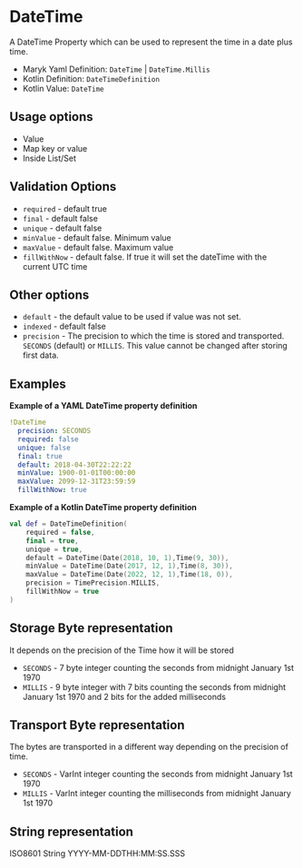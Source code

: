 # DateTime
A DateTime Property which can be used to represent the time in a date plus time.

- Maryk Yaml Definition: `DateTime` | `DateTime.Millis` 
- Kotlin Definition: `DateTimeDefinition`
- Kotlin Value: `DateTime`

## Usage options
- Value
- Map key or value
- Inside List/Set

## Validation Options
- `required` - default true
- `final` - default false
- `unique` - default false
- `minValue` - default false. Minimum value
- `maxValue` - default false. Maximum value
- `fillWithNow` - default false. If true it will set the dateTime with the current UTC time

## Other options
- `default` - the default value to be used if value was not set.
- `indexed` - default false
- `precision` - The precision to which the time is stored and transported. 
  `SECONDS` (default) or `MILLIS`. This value cannot be changed after storing first data.

## Examples

**Example of a YAML DateTime property definition**
```yaml
!DateTime
  precision: SECONDS
  required: false
  unique: false
  final: true
  default: 2018-04-30T22:22:22
  minValue: 1900-01-01T00:00:00
  maxValue: 2099-12-31T23:59:59
  fillWithNow: true
```

**Example of a Kotlin DateTime property definition**
```kotlin
val def = DateTimeDefinition(
    required = false,
    final = true,
    unique = true,
    default = DateTime(Date(2018, 10, 1),Time(9, 30)),
    minValue = DateTime(Date(2017, 12, 1),Time(8, 30)),
    maxValue = DateTime(Date(2022, 12, 1),Time(18, 0)),
    precision = TimePrecision.MILLIS,
    fillWithNow = true
)
```

## Storage Byte representation
It depends on the precision of the Time how it will be stored

- `SECONDS` - 7 byte integer counting the seconds from midnight January 1st 1970
- `MILLIS` - 9 byte integer with 7 bits counting the seconds from midnight January 1st 1970 
and 2 bits for the added milliseconds

## Transport Byte representation
The bytes are transported in a different way depending on the precision of time.

- `SECONDS` - VarInt integer counting the seconds from midnight January 1st 1970
- `MILLIS` - VarInt integer counting the milliseconds from midnight January 1st 1970 

## String representation
ISO8601 String YYYY-MM-DDTHH:MM:SS.SSS
